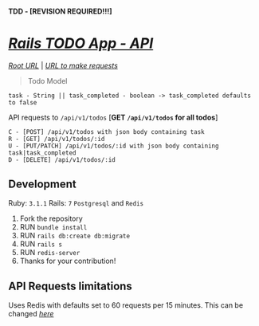 #### TDD - [REVISION REQUIRED!!!]
# *[Rails TODO App - API](https://github.com/qasimabdullah404/todo_api/projects/1)*

*[Root URL](https://rl-todo-api.herokuapp.com/)* | *[URL to make requests](https://rl-todo-api.herokuapp.com/api/v1/todos)*

> Todo Model

``task - String || task_completed - boolean -> task_completed defaults to false``

API requests to ``/api/v1/todos`` [**GET ``/api/v1/todos`` for all todos**]

```
C - [POST] /api/v1/todos with json body containing task
R - [GET] /api/v1/todos/:id
U - [PUT/PATCH] /api/v1/todos/:id with json body containing task|task_completed
D - [DELETE] /api/v1/todos/:id
```

## Development
Ruby: `3.1.1` Rails: `7` `Postgresql` and `Redis`

1. Fork the repository
2. RUN `bundle install`
3. RUN `rails db:create db:migrate`
4. RUN `rails s`
5. RUN `redis-server`
6. Thanks for your contribution!

## API Requests limitations
Uses Redis with defaults set to 60 requests per 15 minutes. This can be changed *[here](https://github.com/qasimabdullah404/todo_api/blob/main/config/initializers/throttle.rb#L6-L7)*